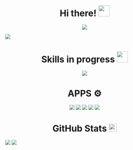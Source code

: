 <div align="center">
<h1 align="center">Hi there! <img src = "https://raw.githubusercontent.com/MartinHeinz/MartinHeinz/master/wave.gif" width = 35px></h1>
</div>

<p align="center">
  <img src="https://readme-typing-svg.herokuapp.com?font=Fira+Code&pause=1000&center=true&vCenter=true&random=false&width=435&lines=I'm+Recam;Future+Full+Stack+Developer;Currently+learning;@RecamFx!">
</p>

<img src="https://i.imgur.com/PKJ0sbz.jpeg">

<h1 align="center">Skills in progress <img src = "https://cdn.pixabay.com/animation/2023/03/20/02/45/02-45-27-186_512.gif" width = 35px></h1>
<p align="center">
  <img src = "https://skillicons.dev/icons?i=js,git,html,css,cpp,ts,py,react,mysql,angular,nodejs,discordjs">
</p>
<h1 align="center">APPS ⚙️</h1>
<p align="center">
  <img src = "https://skillicons.dev/icons?i=ps,vscode,github,godot,windows">
  <a href="https://gmail.com" target="_blank"><img src = "https://skillicons.dev/icons?i=gmail"></a>
  <a href="https://discord.com" target="_blank"><img src = "https://skillicons.dev/icons?i=discord"></a>
  <a href="https://twitter.com" target="_blank"><img src = "https://skillicons.dev/icons?i=twitter"></a>
  <a href="https://linkedin.com" target="_blank"><img src = "https://skillicons.dev/icons?i=linkedin"></a>
</p>

<h1 align="center">GitHub Stats <img src = "https://i.imgur.com/ZDN7DPj.gif" width = "25"></h1>


  
![](https://streak-stats.demolab.com?user=RecamFx&theme=transparent&border_radius=0&date_format=j%2Fn%5B%2FY%5D&hide_border=true)
![](https://github-readme-stats.vercel.app/api/top-langs/?username=RecamFx&layout=compact&theme=transparent&border_radius=0&date_format=j%2Fn%5B%2FY%5D&hide_border=true)


